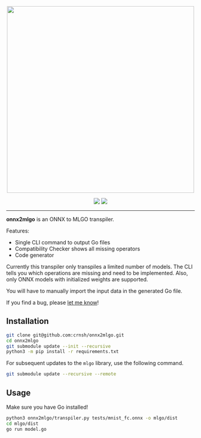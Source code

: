 <div align="center">
  <img src="https://github.com/crnsh/onnx2mlgo/assets/79533543/a7c3c0e1-277d-4079-b827-7ae2fb566493" width=500>
</div>
<p align="center">
  <img src="https://img.shields.io/github/commit-activity/t/crnsh/onnx2mlgo">
  <img src="https://img.shields.io/badge/Working-green">
<p/>
<hr>

**onnx2mlgo** is an ONNX to MLGO transpiler.

Features:
* Single CLI command to output Go files
* Compatibility Checker shows all missing operators
* Code generator

Currently this transpiler only transpiles a limited number of models. The CLI tells you which operations are missing and need to be implemented. Also, only ONNX models with initialized weights are supported.

You will have to manually import the input data in the generated Go file.

If you find a bug, please [let me know](https://github.com/crnsh/onnx2mlgo/issues)!

## Installation
```bash
git clone git@github.com:crnsh/onnx2mlgo.git
cd onnx2mlgo
git submodule update --init --recursive
python3 -m pip install -r requirements.txt
```

For subsequent updates to the `mlgo` library, use the following command.

```bash
git submodule update --recursive --remote
```

## Usage
Make sure you have Go installed!

```bash
python3 onnx2mlgo/transpiler.py tests/mnist_fc.onnx -o mlgo/dist
cd mlgo/dist
go run model.go
```

